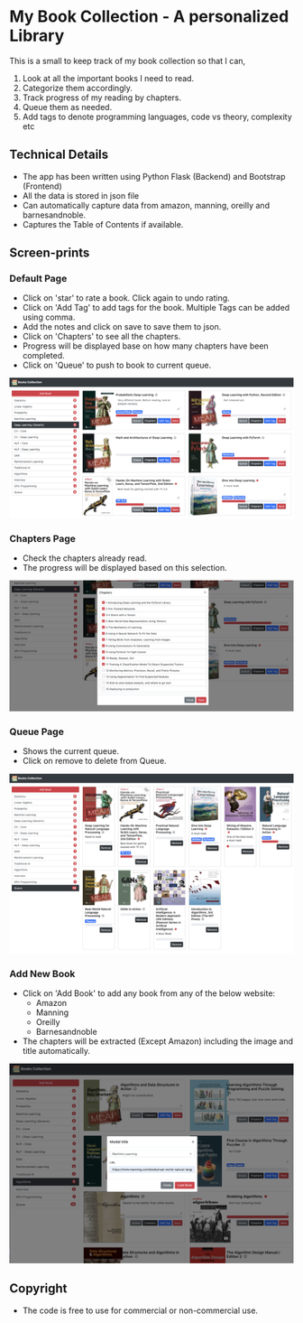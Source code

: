 # My Book Collection - A personalized Library
This is a small to keep track of my book collection so that I can,
1. Look at all the important books I need to read.
2. Categorize them accordingly.
3. Track progress of my reading by chapters.
4. Queue them as needed.
5. Add tags to denote programming languages, code vs theory, complexity etc

## Technical Details
- The app has been written using Python Flask (Backend) and Bootstrap (Frontend)
- All the data is stored in json file
- Can automatically capture data from amazon, manning, oreilly and barnesandnoble.
- Captures the Table of Contents if available.

## Screen-prints
### Default Page

- Click on 'star' to rate a book. Click again to undo rating.
- Click on 'Add Tag' to add tags for the book. Multiple Tags can be added using comma.
- Add the notes and click on save to save them to json.
- Click on 'Chapters' to see all the chapters.
- Progress will be displayed base on how many chapters have been completed.
- Click on 'Queue' to push to book to current queue.

![Default Page](images/default.png)

### Chapters Page

- Check the chapters already read.
- The progress will be displayed based on this selection.

![Chapters Page](images/chapters.png)
     
### Queue Page

- Shows the current queue.
- Click on remove to delete from Queue.
 
![Queue Page](images/queue.png)

### Add New Book

- Click on 'Add Book' to add any book from any of the below website:
    - Amazon
    - Manning
    - Oreilly
    - Barnesandnoble
- The chapters will be extracted (Except Amazon) including the image and title automatically.
 
![Add New Book](images/add_book.png)   

## Copyright
- The code is free to use for commercial or non-commercial use. 
